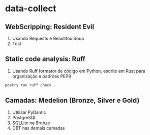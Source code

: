 # data-collect


## WebScripping: Resident Evil
1. Usando Requests e BeautifoulSoup
5. Test

## Static code analysis: Ruff
1. Usando Ruff formator de código em Python, escrito em Rust para organização e padrões PEP8
``` bash
poetry run ruff check .
```

## Camadas: Medelion (Bronze, Silver e Gold)
1. Utilizar PyDantic
2. PostgreSQL
3. SQLLite na Bronze
3. DBT nas demais camadas
